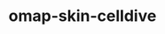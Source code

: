 ---
title: omap-skin-celldive
release_version: v1.2
hra_release_version:
  - v1.2
model_type: omap
description: 'The OMAP Skin panel was designed for Cell DIVETM multiplexed imaging of formalin-fixed paraffin-embedded (FFPE) human skin.  The panel contains 18 antibodies and the nuclear marker DAPI for image registration and nuclear segmentation.  Antigens were detected using either primary antibodies with fluorophore-labelled secondary antibodies or fluorescent dye conjugated antibodies. This OMAP provides a spatial context for most anatomical structures and cell types present in the [ASCT+B skin table, v1.1](https://doi.org/10.48539/HBM423.RTRR.746).  Additionally, the inclusion of protein biomarkers DDB2 and p53 allow for profiling of skin damage and aging effects. The panel was designed to get a broad representation of cell types found in the skin and in the future will be expanded to include dermal dendritic cell (DC) markers (e.g. Langerin, CD11c).'
creators:
  - 0000-0001-7524-8260
project_leads:
  - 0000-0003-4379-8967
  - 0000-0002-3321-6137
  - 0000-0002-8815-3372
  - 0000-0003-1495-9143
reviewers:
  - 0000-0001-6638-683X
  - 0000-0002-5739-4923
creation_date: 2021-05-06T00:00:00
license: CC BY 4.0
publisher:  HuBMAP 
funder:  National Institutes of Health, National Institute of Allergy and Infectious Disease, National Cancer Institute 
award_number: OT2OD026671, NIH 5UH3CA246594-02, UH3 CA246635, UH3 CA246594-01
hubmap_id: HBM467.LRKZ.884
datatable: OMAP_Skin_Cell_DIVE.csv
doi: https://doi.org/10.48539/HBM467.LRKZ.884
---